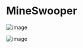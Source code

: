 # MineSwooper


![image](https://user-images.githubusercontent.com/75546186/200122677-992405ef-044e-4b85-9adb-60f5f1262583.png)


![image](https://user-images.githubusercontent.com/75546186/200138360-6ceecc4e-578c-439d-9d28-8069c1f44fa6.png)
